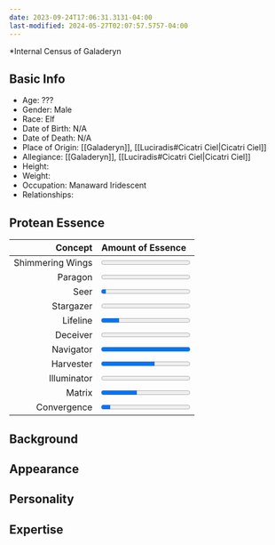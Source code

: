 ```yaml
---
date: 2023-09-24T17:06:31.3131-04:00
last-modified: 2024-05-27T02:07:57.5757-04:00
---
```

*Internal Census of Galaderyn
## Basic Info
- Age: ???
- Gender: Male
- Race: Elf
- Date of Birth: N/A
- Date of Death: N/A
- Place of Origin: [[Galaderyn]], [[Luciradis#Cicatri Ciel|Cicatri Ciel]]
- Allegiance: [[Galaderyn]], [[Luciradis#Cicatri Ciel|Cicatri Ciel]]
- Height:
- Weight:
- Occupation: Manaward Iridescent
- Relationships:

## Protean Essence

|      **Concept** | **Amount of Essence**                       |
| ---------------: | :------------------------------------------ |
| Shimmering Wings | <progress value="0" max="100"></progress>   |
|          Paragon | <progress value="0" max="100"></progress>   |
|             Seer | <progress value="5" max="100"></progress>   |
|        Stargazer | <progress value="0" max="100"></progress>   |
|         Lifeline | <progress value="20" max="100"></progress>  |
|         Deceiver | <progress value="0" max="100"></progress>   |
|        Navigator | <progress value="100" max="100"></progress> |
|        Harvester | <progress value="60" max="100"></progress>  |
|      Illuminator | <progress value="0" max="100"></progress>   |
|           Matrix | <progress value="40" max="100"></progress>  |
|      Convergence | <progress value="10" max="100"></progress>  |

## Background

## Appearance

## Personality

## Expertise
